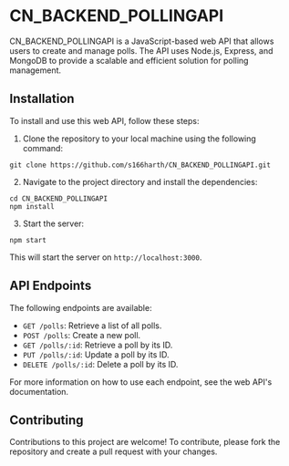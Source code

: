 

# CN_BACKEND_POLLINGAPI

CN_BACKEND_POLLINGAPI is a JavaScript-based web API that allows users to create and manage polls. The API uses Node.js, Express, and MongoDB to provide a scalable and efficient solution for polling management.

## Installation

To install and use this web API, follow these steps:

1. Clone the repository to your local machine using the following command:

```
git clone https://github.com/s166harth/CN_BACKEND_POLLINGAPI.git
```

2. Navigate to the project directory and install the dependencies:

```
cd CN_BACKEND_POLLINGAPI
npm install
```

3. Start the server:

```
npm start
```

This will start the server on `http://localhost:3000`.

## API Endpoints

The following endpoints are available:

- `GET /polls`: Retrieve a list of all polls.
- `POST /polls`: Create a new poll.
- `GET /polls/:id`: Retrieve a poll by its ID.
- `PUT /polls/:id`: Update a poll by its ID.
- `DELETE /polls/:id`: Delete a poll by its ID.

For more information on how to use each endpoint, see the web API's documentation.

## Contributing

Contributions to this project are welcome! To contribute, please fork the repository and create a pull request with your changes.
